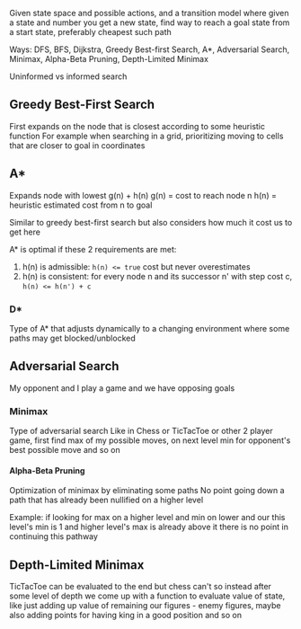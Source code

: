 Given state space and possible actions, and a transition model where given a state and number you get a new state, find way to reach a goal state from a start state, preferably cheapest such path

Ways: DFS, BFS, Dijkstra, Greedy Best-first Search, A*, Adversarial Search, Minimax, Alpha-Beta Pruning, Depth-Limited Minimax

Uninformed vs informed search

## Greedy Best-First Search
First expands on the node that is closest according to some heuristic function
For example when searching in a grid, prioritizing moving to cells that are closer to goal in coordinates

## A*
Expands node with lowest g(n) + h(n)
g(n) = cost to reach node n
h(n) = heuristic estimated cost from n to goal

Similar to greedy best-first search but also considers how much it cost us to get here

A* is optimal if these 2 requirements are met:
1. h(n) is admissible: `h(n) <= true` cost but never overestimates
2. h(n) is consistent: for every node n and its successor n' with step cost c, `h(n) <= h(n') + c`

### D*
Type of A* that adjusts dynamically to a changing environment where some paths may get blocked/unblocked

## Adversarial Search
My opponent and I play a game and we have opposing goals

### Minimax
Type of adversarial search
Like in Chess or TicTacToe or other 2 player game, first find max of my possible moves, on next level min for opponent's best possible move and so on

#### Alpha-Beta Pruning
Optimization of minimax by eliminating some paths
No point going down a path that has already been nullified on a higher level

Example: if looking for max on a higher level and min on lower and our this level's min is 1 and higher level's max is already above it there is no point in continuing this pathway

## Depth-Limited Minimax
TicTacToe can be evaluated to the end but chess can't so instead after some level of depth we come up with a function to evaluate value of state, like just adding up value of remaining our figures - enemy figures, maybe also adding points for having king in a good position and so on